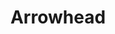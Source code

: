 ---
templateKey: blog-post
featuredpost: false
featuredimage: /assets/Arrowhead.png
title: Arrowhead
description: Artifacts
testfield: 202
---